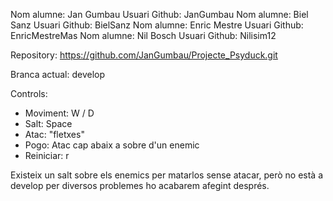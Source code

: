 Nom alumne: Jan Gumbau     Usuari Github: JanGumbau
Nom alumne: Biel Sanz      Usuari Github:  BielSanz
Nom alumne: Enric Mestre   Usuari Github: EnricMestreMas
Nom alumne: Nil Bosch      Usuari Github:  Nilisim12

Repository: https://github.com/JanGumbau/Projecte_Psyduck.git

Branca actual: develop

Controls:
  - Moviment: W / D
  - Salt: Space
  - Atac: "fletxes"
  - Pogo: Atac cap abaix a sobre d'un enemic
  - Reiniciar: r

Existeix un salt sobre els enemics per matarlos sense atacar, però no està a develop per diversos problemes
ho acabarem afegint després.
